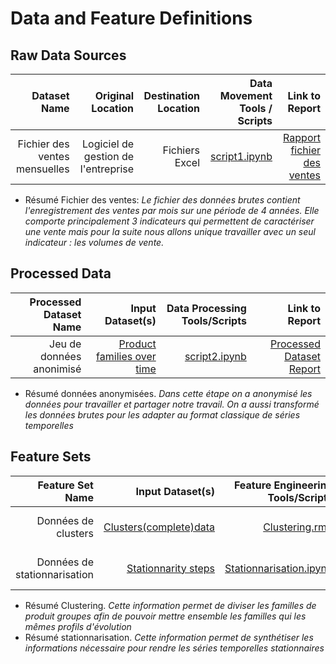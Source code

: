 # Data and Feature Definitions

## Raw Data Sources

| Dataset Name | Original Location   | Destination Location  | Data Movement Tools / Scripts | Link to Report |
| ---:| ---: | ---: | ---: | -----: |
| Fichier des ventes mensuelles | Logiciel de gestion de l'entreprise | Fichiers Excel | [script1.ipynb](https://github.com/Yannickdla/MS-EBDE-UTT-23-Prof-thesis/blob/51d2d2c26a6bac8a20782762489fd016dc73fb1a/Code/Data_Acquisition_and_Understanding/merge%20sales%20data.ipynb) | [Rapport fichier des ventes](https://github.com/Yannickdla/MS-EBDE-UTT-23-Prof-thesis/blob/b8d4b21e3a4ac7a29faefe50550dd88da46e925b/Docs/Data_Dictionaries/Dictionnaire_donn%C3%A9es_brutes.csv)|

* Résumé Fichier des ventes: _Le fichier des données brutes contient l'enregistrement des ventes par mois sur une période de 4 années. Elle comporte principalement 3 indicateurs qui permettent de caractériser une vente mais pour la suite nous allons unique travailler avec un seul indicateur : les volumes de vente._

## Processed Data

| Processed Dataset Name | Input Dataset(s)   | Data Processing Tools/Scripts | Link to Report |
| ---:| ---: | ---: | ---: |
| Jeu de données anonimisé| [Product families over time](https://github.com/Yannickdla/MS-EBDE-UTT-23-Prof-thesis/blob/51d2d2c26a6bac8a20782762489fd016dc73fb1a/Sample_Data/Processed/Product%20families%20over%20time.csv) | [script2.ipynb](https://github.com/Yannickdla/MS-EBDE-UTT-23-Prof-thesis/blob/51d2d2c26a6bac8a20782762489fd016dc73fb1a/Code/Data_Acquisition_and_Understanding/transform%20data%20for%20time%20series.ipynb) | [Processed Dataset Report](https://github.com/Yannickdla/MS-EBDE-UTT-23-Prof-thesis/blob/main/Docs/Data_Dictionaries/Processed%20data%20Report.md)|

* Résumé données anonymisées. _Dans cette étape on a anonymisé les données pour travailler et partager notre travail. On a aussi transformé les données brutes pour les adapter au format classique de séries temporelles_

## Feature Sets

| Feature Set Name | Input Dataset(s)   | Feature Engineering Tools/Scripts | Link to Report |
| ---:| ---: | ---: | ---: |
| Données de clusters | [Clusters(complete)data](https://github.com/Yannickdla/MS-EBDE-UTT-23-Prof-thesis/blob/51d2d2c26a6bac8a20782762489fd016dc73fb1a/Sample_Data/For_Modeling/pf+clusters+dtw+complete.csv) | [Clustering.rmd](https://github.com/Yannickdla/MS-EBDE-UTT-23-Prof-thesis/blob/51d2d2c26a6bac8a20782762489fd016dc73fb1a/Code/Data_Acquisition_and_Understanding/Clustering.Rmd) | [Feature Set1 Report](https://github.com/Yannickdla/MS-EBDE-UTT-23-Prof-thesis/blob/main/Docs/Data_Dictionaries/Clustering%20data%20Report.md)|
| Données de stationnarisation | [Stationnarity steps](https://github.com/Yannickdla/MS-EBDE-UTT-23-Prof-thesis/blob/51d2d2c26a6bac8a20782762489fd016dc73fb1a/Sample_Data/For_Modeling/stationnarity_steps.csv) |[Stationnarisation.ipynb](https://github.com/Yannickdla/MS-EBDE-UTT-23-Prof-thesis/blob/51d2d2c26a6bac8a20782762489fd016dc73fb1a/Code/Data_Acquisition_and_Understanding/analyse%20exploratoire%20diff%C3%A9renciation.ipynb) | [Feature Set2 Report](https://github.com/Yannickdla/MS-EBDE-UTT-23-Prof-thesis/blob/main/Docs/Data_Dictionaries/Stationnarization%20data%20Report.md)|

* Résumé Clustering. _Cette information permet de diviser les familles de produit groupes afin de pouvoir mettre ensemble les familles qui les mêmes profils d'évolution_
* Résumé stationnarisation. _Cette information permet de synthétiser les informations nécessaire pour rendre les séries temporelles stationnaires_
